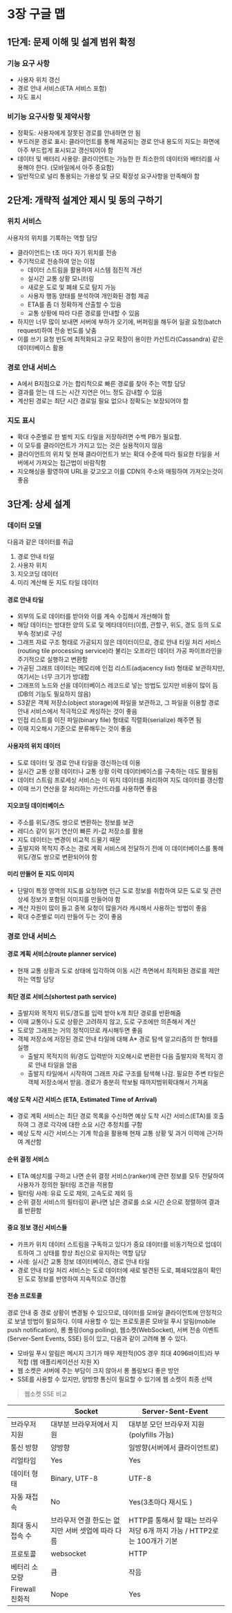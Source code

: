 # 3장 구글 맵

## 1단계: 문제 이해 및 설계 범위 확정

### 기능 요구 사항

- 사용자 위치 갱신
- 경로 안내 서비스(ETA 서비스 포함)
- 자도 표시

### 비기능 요구사항 및 제약사항

- 정확도: 사용자에게 잘못된 경로를 안내하면 안 됨
- 부드러운 경로 표시: 클라이언트를 통해 제공되는 경로 안내 용도의 지도는 화면에 아주 부드럽게 표시되고 갱신되어야 함
- 데이터 및 배터리 사용량: 클라이언트는 가능한 한 최소한의 데이터와 배터리를 사용해야 한다. (모바일에서 아주 중요함)
- 일반적으로 널리 통용되는 가용성 및 규모 확장성 요구사항을 만족해야 함

## 2단계: 개략적 설계안 제시 및 동의 구하기

### 위치 서비스

사용자의 위치를 기록하는 역할 담당

- 클라이언트는 t초 마다 자기 위치를 전송
- 주기적으로 전송하여 얻는 이점
  - 데이터 스트림을 활용하여 시스템 점진적 개선
  - 실시간 교통 상황 모니터링
  - 새로운 도로 및 폐쇄 도로 탐지 가능
  - 사용자 행동 양태를 분석하여 개인화된 경험 제공
  - ETA를 좀 더 정확하게 산출할 수 있음
  - 교통 상황에 따라 다른 경로를 안내할 수 있음
- 하지만 너무 많이 보내면 서버에 부하가 오기에, 버퍼링을 해두어 일괄 요청(batch request)하여 전송 빈도를 낮춤
- 이를 쓰기 요청 빈도에 최적화되고 규모 확장이 용이한 카산트라(Cassandra) 같은 데이터베이스 활용

### 경로 안내 서비스

- A에서 B지점으로 가는 합리적으로 빠른 경로를 찾아 주는 역할 담당
- 결과를 얻는 데 드는 시간 지연은 어느 정도 감내할 수 있음
- 계산된 경로는 최단 시간 경로일 필요 없으나 정확도는 보장되어야 함

### 지도 표시

- 확대 수준별로 한 벌씩 지도 타일을 저장하려면 수백 PB가 필요함.
- 이 모두를 클라이언트가 가지고 있는 것은 실용적이지 않음
- 클라이언트의 위치 및 현재 클라이언트가 보는 확대 수준에 따라 필요한 타일을 서버에서 가져오는 접근법이 바람직함
- 지오해싱을 활영하여 URL을 갖고오고 이를 CDN의 주소와 매핑하여 가져오는것이 좋음

## 3단계: 상세 설계

### 데이터 모델

다음과 같은 데이터를 취급

1. 경로 안내 타일
2. 사용자 위치
3. 지오코딩 데이터
4. 미리 계산해 둔 지도 타일 데이터

#### 경로 안내 타일

- 외부의 도로 데이터를 받아와 이를 계속 수집해서 개선해야 함
- 해당 데이터는 방대한 양의 도로 및 메타데이터(이름, 관할구, 위도, 경도 등의 도로 부속 정보)로 구성
- 그래프 자료 구조 형태로 가공되지 않은 데이터이므로, 경로 안내 타일 처리 서비스(routing tile processing service)라 불리는 오프라인 데이터 가공 파이프라인을 주기적으로 실행하고 변환함
- 가공된 그래프 데이터는 메모리에 인접 리스트(adjacency list) 형태로 보관하지만, 여기서는 너무 크기가 방대함
- 그래프의 노드와 선을 데이터베이스 레코드로 넣는 방법도 있지만 비용이 많이 듬 (DB의 기능도 필요하지 않음)
- S3같은 객체 저장소(object storage)에 파일을 보관하고, 그 파일을 이용할 경로 안내 서비스에서 적극적으로 캐싱하는 것이 좋음
- 인접 리스트를 이진 파일(binary file) 형태로 직렬화(serialize) 해주면 됨
- 이때 지오해시 기준으로 분류해두는 것이 좋음

#### 사용자의 위치 데이터

- 도로 데이터 및 경로 안내 타일을 갱신하는데 이용
- 실시간 교통 상황 데이터나 교통 상황 이력 데이터베이스를 구축하는 데도 활용됨
- 데이터 스트림 프로세싱 서비스는 이 위치 데이터를 처리하여 지도 데이터를 갱신함
- 이때 쓰기 연산을 잘 처리하는 카산드라를 사용하면 좋음

#### 지오코딩 데이터베이스

- 주소를 위도/경도 쌍으로 변환하는 정보를 보관
- 레디스 같이 읽기 연산이 빠른 키-값 저장소를 활용
- 지도 데이터는 변경이 비교적 드물기 때문
- 출발지와 목적지 주소는 경로 계획 서비스에 전달하기 전에 이 데이터베이스를 통해 위도/경도 쌍으로 변환되어야 함

#### 미리 만들어 둔 지도 이미지

- 단말이 특정 영역의 지도를 요청하면 인근 도로 정보를 취합하여 모든 도로 및 관련 상세 정보가 포함된 이미지를 만들어야 함
- 계산 자원이 많이 들고 중복 요청이 많을거라 캐시해서 사용하는 방법이 좋음
- 확대 수준별로 미리 만들어 두는 것이 좋음

### 경로 안내 서비스

#### 경로 계획 서비스(route planner service)

- 현재 교통 상황과 도로 상태에 입각하여 이동 시간 측면에서 최적화된 경로를 제안하는 역할 담당

#### 최단 경로 서비스(shortest path service)

- 출발지와 목적지 위도/경도를 입력 받아 k개 최단 경로를 반환해줌
- 이때 교통이나 도로 상황은 고려하지 않고, 도로 구조에만 의존해서 계산
- 도로망 그래프는 거의 정적이므로 캐시해두면 좋음
- 객체 저장소에 저장된 경로 안내 타일에 대해 A* 경로 탐색 알고리즘의 한 형태를 실행
  - 출발지 목적지의 위/경도 입력받아 지오해시로 변환한 다음 출발지와 목적지 경로 안내 타일을 얻음
  - 출발지 타일에서 시작하여 그래프 자료 구조를 탐색해 나감. 필요한 주변 타일은 객체 저장소에서 받음. 경로가 충분히 학보될 때까지범위확대해서 가져옴

#### 예상 도착 시간 서비스 (ETA, Estimated Time of Arrival)

- 경로 계획 서비스는 최단 경로 목록을 수신하면 예상 도착 시간 서비스(ETA)를 호출하여 그 경로 각각에 대한 소요 시간 추정치를 구함
- 예상 도착 시간 서비스는 기계 학습을 활용해 현재 교통 상황 및 과거 이력에 근거하여 계산함

#### 순위 결정 서비스

- ETA 예상치를 구하고 나면 순위 결정 서비스(ranker)에 관련 정보를 모두 전달하여 사용자가 정의한 필터링 조건을 적용함
- 필터링 사례: 유료 도로 제외, 고속도로 제외 등
- 순위 결정 서비스의 필터링이 끝나면 남은 경로를 소요 시간 순으로 정렬하여 결과를 반환함

#### 중요 정보 갱신 서비스들

- 카프카 위치 데이터 스트림을 구독하고 있다가 중요 데이터를 비동기적으로 업데이트하여 그 상태를 항상 최신으로 유지하는 역할 담당
- 사례: 실시간 교통 정보 데이터베이스, 경로 안내 타일
- 경로 안내 타일 처리 서비스는 도로 데이터에 새로 발견된 도로, 폐쇄되었음이 확인된 도로 정보를 반영하여 지속적으로 갱신함

#### 전송 프로토콜

경로 안내 중 경로 상황이 변경될 수 있으므로, 데이터를 모바일 클라이언트에 안정적으로 보낼 방법이 필요하다.
이때 사용할 수 있는 프로토콜론 모바일 푸시 알림(mobile push notification), 롱 폴링(long polling), 웹소켓(WebSocket), 서버 전송 이벤트(Server-Sent Events, SSE) 등이 있고,
다음과 같이 고려해 볼 수 있다.

- 모바일 푸시 알림은 메시지 크기가 매우 제한적(IOS 경우 최대 4096바이트)라 부적합 (웹 애플리케이션선 지원 X)
- 웹 소켓은 서버에 주는 부담이 크지 않아서 롱 폴링보다 좋은 방안
- SSE를 사용할 수 있지만, 양방향 통신이 필요할 수 있기에 웹 소켓이 최종 선택

> 웹소켓 SSE 비교

|              | Socket                        | Server-Sent-Event                                 |
|--------------|-------------------------------|---------------------------------------------------|
| 브라우저 지원      | 대부분 브라우저에서 지원                 | 대부분 모던 브라우저 지원(polyfills 가능)                      |
| 통신 방향        | 	양방향                          | 	일방향(서버에서 클라이언트로)                                 |
| 리얼타임         | Yes	                          | Yes                                               |
| 데이터 형태       | Binary, UTF-8	                | UTF-8                                             |
| 자동 재접속       | No                            | 	Yes(3초마다 재시도 )                                   |
| 최대 동시 접속 수   | 	브라우저 연결 한도는 없지만 서버 셋업에 따라 다름 | 	HTTP를 통해서 할 때는 브라우저당 6개 까지 가능 / HTTP2로는 100개가 기본 |
| 프로토콜	        | websocket	                    | HTTP                                              |
| 베터리 소모량      | 큼	                            | 작음                                                |
| Firewall 친화적 | Nope                          | Yes                                               |
